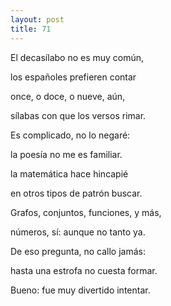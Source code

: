 ```yaml
---
layout: post
title: 71
---
```


El decasílabo no es muy común,

los españoles prefieren contar

once, o doce, o nueve, aún,

sílabas con que los versos rimar.
 

Es complicado, no lo negaré:

la poesía no me es familiar.

la matemática hace hincapié

en otros tipos de patrón buscar.
  

Grafos, conjuntos, funciones, y más,

números, sí: aunque no tanto ya.

De eso pregunta, no callo jamás:

hasta una estrofa no cuesta formar.
  

Bueno: fue muy divertido intentar.
